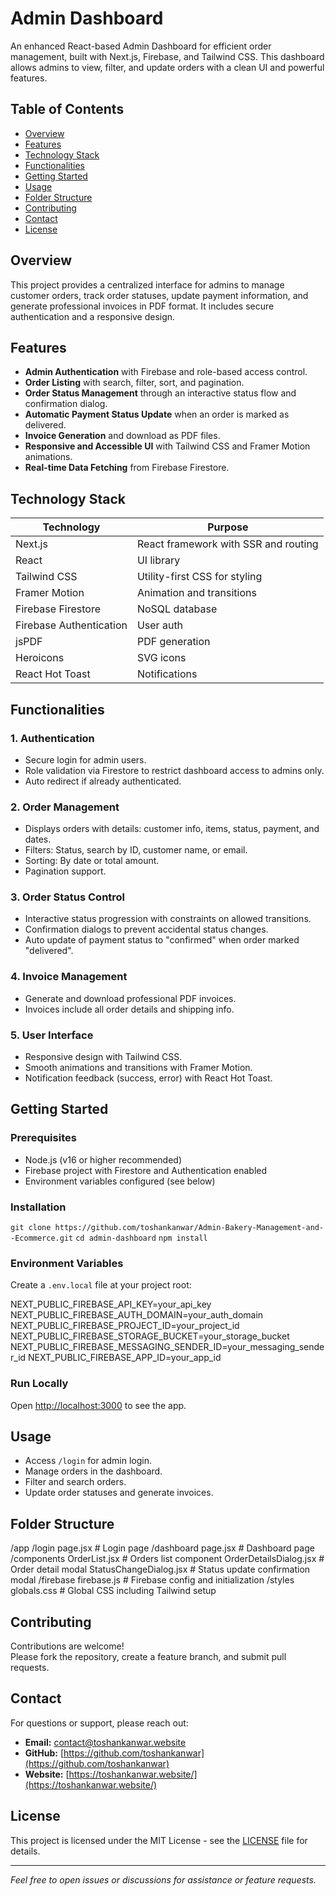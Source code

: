 # Admin Dashboard

An enhanced React-based Admin Dashboard for efficient order management, built with Next.js, Firebase, and Tailwind CSS. This dashboard allows admins to view, filter, and update orders with a clean UI and powerful features.

## Table of Contents

- [Overview](#overview)  
- [Features](#features)  
- [Technology Stack](#technology-stack)  
- [Functionalities](#functionalities)  
- [Getting Started](#getting-started)  
- [Usage](#usage)  
- [Folder Structure](#folder-structure)  
- [Contributing](#contributing)  
- [Contact](#contact)  
- [License](#license)  

## Overview

This project provides a centralized interface for admins to manage customer orders, track order statuses, update payment information, and generate professional invoices in PDF format. It includes secure authentication and a responsive design.

## Features

- **Admin Authentication** with Firebase and role-based access control.  
- **Order Listing** with search, filter, sort, and pagination.  
- **Order Status Management** through an interactive status flow and confirmation dialog.  
- **Automatic Payment Status Update** when an order is marked as delivered.  
- **Invoice Generation** and download as PDF files.  
- **Responsive and Accessible UI** with Tailwind CSS and Framer Motion animations.  
- **Real-time Data Fetching** from Firebase Firestore.  

## Technology Stack

| Technology              | Purpose                              |
| ----------------------- | ---------------------------------- |
| Next.js                 | React framework with SSR and routing |
| React                   | UI library                         |
| Tailwind CSS            | Utility-first CSS for styling      |
| Framer Motion           | Animation and transitions          |
| Firebase Firestore      | NoSQL database                     |
| Firebase Authentication | User auth                         |
| jsPDF                   | PDF generation                     |
| Heroicons               | SVG icons                         |
| React Hot Toast         | Notifications                     |

## Functionalities

### 1. Authentication

- Secure login for admin users.  
- Role validation via Firestore to restrict dashboard access to admins only.  
- Auto redirect if already authenticated.

### 2. Order Management

- Displays orders with details: customer info, items, status, payment, and dates.  
- Filters: Status, search by ID, customer name, or email.  
- Sorting: By date or total amount.  
- Pagination support.

### 3. Order Status Control

- Interactive status progression with constraints on allowed transitions.  
- Confirmation dialogs to prevent accidental status changes.  
- Auto update of payment status to "confirmed" when order marked "delivered".

### 4. Invoice Management

- Generate and download professional PDF invoices.  
- Invoices include all order details and shipping info.

### 5. User Interface

- Responsive design with Tailwind CSS.  
- Smooth animations and transitions with Framer Motion.  
- Notification feedback (success, error) with React Hot Toast.

## Getting Started

### Prerequisites

- Node.js (v16 or higher recommended)  
- Firebase project with Firestore and Authentication enabled  
- Environment variables configured (see below)

### Installation

```git clone https://github.com/toshankanwar/Admin-Bakery-Management-and--Ecommerce.git```
```cd admin-dashboard```
```npm install```

### Environment Variables

Create a `.env.local` file at your project root:

NEXT_PUBLIC_FIREBASE_API_KEY=your_api_key
NEXT_PUBLIC_FIREBASE_AUTH_DOMAIN=your_auth_domain
NEXT_PUBLIC_FIREBASE_PROJECT_ID=your_project_id
NEXT_PUBLIC_FIREBASE_STORAGE_BUCKET=your_storage_bucket
NEXT_PUBLIC_FIREBASE_MESSAGING_SENDER_ID=your_messaging_sender_id
NEXT_PUBLIC_FIREBASE_APP_ID=your_app_id

### Run Locally


Open [http://localhost:3000](http://localhost:3000) to see the app.

## Usage

- Access `/login` for admin login.  
- Manage orders in the dashboard.  
- Filter and search orders.  
- Update order statuses and generate invoices.

## Folder Structure
/app
/login
page.jsx # Login page
/dashboard
page.jsx # Dashboard page
/components
OrderList.jsx # Orders list component
OrderDetailsDialog.jsx # Order detail modal
StatusChangeDialog.jsx # Status update confirmation modal
/firebase
firebase.js # Firebase config and initialization
/styles
globals.css # Global CSS including Tailwind setup


## Contributing

Contributions are welcome!  
Please fork the repository, create a feature branch, and submit pull requests.

## Contact

For questions or support, please reach out:

- **Email:** contact@toshankanwar.website
- **GitHub:** [https://github.com/toshankanwar](https://github.com/toshankanwar)  
- **Website:** [https://toshankanwar.website/](https://toshankanwar.website/)  

## License

This project is licensed under the MIT License - see the [LICENSE](LICENSE) file for details.

---

*Feel free to open issues or discussions for assistance or feature requests.*

